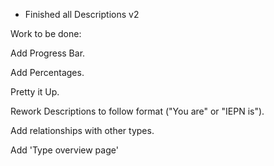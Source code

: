 - Finished all Descriptions v2

Work to be done:

Add Progress Bar.

Add Percentages.

Pretty it Up. 

Rework Descriptions to follow format ("You are" or "IEPN is").

Add relationships with other types.

Add 'Type overview page'


